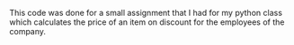 This code was done for a small assignment that I had for my python class which calculates the price of an item on discount for the employees of the company.
